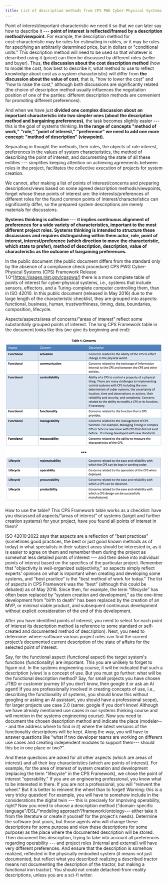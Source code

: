 ```yaml
---
title: List of description methods from CPS PWG Cyber-Physical Systems (CPS) Framework
---
```


Point of interest/important characteristic we need it so that we can later
say how to describe it --- **point of interest**
**is reflected/framed** **by a description method/viewpoint.** For example,
the description method for cost::characteristic may be rules for estimating
in rubles, or it may be rules for specifying an arbitrarily determined price,
but in dollars or "conditional units." This description method will need to be
used so that whatever is described using it (price) can then be discussed by
different roles (seller and buyer). Thus, **the discussion about the cost
description method** (how to model the cost, how best to describe it, what method
to use to reflect knowledge about cost as a system characteristic) will differ
from **the discussion about the value of cost**, that is, "how to lower the cost"
and "how to raise the cost," although both discussions are significantly related
(the choice of description method usually influences the negotiation position of one
of the parties: different description methods are convenient for promoting different
preferences).

And when we have just **divided one complex discussion about** **an important
characteristic** **into two simpler ones (about the description method and
bargaining preferences)**, the task becomes slightly easier --- this is the goal
of systems thinking. **In the range of** **concepts "method of work,"**
**"role," "point of interest," "preference" we need to add one more concept:
"method** **of description" (viewpoint).**

Separating in thought the methods, their roles, the objects of role interest,
preferences in the values of system characteristics, the method of describing
the point of interest, and documenting the state of all these entities ---
simplifies keeping attention on achieving agreements between roles in the
project, facilitates the collective execution of projects for system creation.

We cannot, after making a list of points of interest/concerns and preparing
descriptions/views based on some agreed description methods/viewpoints, forget
whose these points of interest are: the interests/preferences of different roles
for the found common points of interest/characteristics can significantly differ,
so the prepared system descriptions are merely materials for discussions.

**Systems thinking is collective ---** **it implies continuous alignment of
preferences** **for a wide variety of characteristics, important to the
most different** **project** **roles. Systems thinking is intended to
structure these discussions** **and requires distinguishing within them
actor, role, point of interest, interest/preference (which direction to move**
**the characteristic, which state to prefer), method of description,
description, value of characteristic as the outcome of bargaining preferences.**

In the public document (the public document differs from the standard only
by the absence of a compliance check procedure) CPS PWG Cyber-Physical Systems (CPS) Framework Release
1.0^[<https://pages.nist.gov/cpspwg/>] there is a more complete table
of points of interest for cyber-physical systems, i.e., systems that
include sensors, effectors, and a Turing-complete computer controlling them, than
in ISO 42010. In this public document (released in May 2016) due to the large length
of the characteristic checklist, they are grouped into aspects:
functional, business, human, trustworthiness, timing, data,
boundaries, composition, lifecycle.

Aspects/aspects/area of concerns/”areas of interest” reflect some
substantially grouped points of interest. The long CPS Framework table
in the document looks like this (we give its beginning and end):


![](03-list-of-description-methods-from-cps-pwg-cyber-physical-systems-cps-framework-26.png)


How to use the table? This CPS Framework table works as a checklist: have
you discussed all aspects/”areas of interest” of systems (target and further
creation systems) for your project, have you found all points of interest in them?

ISO 42010:2022 says that aspects are a reflection of "best practices"
(sometimes good practices, the best or just good known methods as of today)
in what specialists in their subject areas should be interested in, as it is
easier to agree on them and remember them during the project as somewhat
less detailed points of interest --- and then delve into individual points of interest
based on the specifics of the particular project. Remember that
"objectivity is well-organized subjectivity," so aspects simply reflect
experts' opinions on what is important when creating and developing some systems,
and "best practice" is the "best method of work for today." The list of aspects in CPS
Framework was the “best” (although this could be debated) as of May 2016. Since then,
for example, the term “lifecycle” has often been replaced by “system creation and
development,” as the one-time development from "birth to death" has been replaced by the creation
of an MVP, or minimal viable product, and subsequent continuous development without explicit
consideration of the end of this development.

After you have identified points of interest, you need to select for each
point of interest its description method (a reference to some standard or
self-created and documented method of description). Next, you need to determine: where::software
various project roles can find the current project’s documented current description of the state
of affairs for the selected point of interest.

Say, for the functional aspect (functional aspect) the target system's
functions (functionality) are important. This you are unlikely to forget to
figure out. In the systems engineering course, it will be indicated that
such a description (view) is a concept of use. But you must go further: what
will be the functional description method? Say, for small projects
you have chosen JTBD or customer journey (if you don’t know, then google it
or ask an AI agent! If you are professionally involved in creating concepts of use, 
i.e., describing the functionality of systems, you should know this without googling
or asking an AI assistant, you should have a professional scope), for larger projects 
use case 2.0 (same: google if you don’t know! Although we have already mentioned use cases
in our systems thinking course and will mention in the systems engineering course). Now you need 
to document the chosen description method and indicate the place (modeler--- and the address where 
to find in it) where the latest versions of the functionality descriptions will be kept.
Along the way, you will have to answer questions like “what if two developer teams are working 
on different use cases and creating independent modules to support them--- should this be 
in one place or two?”.

And these questions are asked for all other aspects (which are areas of interest) and all
their key characteristics (which are points of interest). For example, for the area of interest 
of system creation and development (replacing the term "lifecycle" in the CPS Framework), we chose 
the point of interest "operability." If you are an engineering professional, you know what to be 
interested in there. If you are not a professional, you will "reinvent the wheel." But it is better 
to reinvent the wheel than to forget! Warning: this is a very tricky question! For example, you will 
have to somehow include in the considerations the digital twin --- this is precisely for improving 
operability, right? Now you need to choose a description method
("domain-specific language"/DSL/“modeling approach”/framework/ontology--- either take it from the 
literature or create it yourself for the project's needs). Determine the software (not yours, but 
those agents who will change these descriptions for some purpose and view these descriptions for 
some purpose) as the place where the documented description will be stored. Then document this 
description, trying to take into account all preferences regarding operability --- and project 
roles (internal and external) will have very different preferences. And ensure that the description 
is somehow realized, reflected in the physically embodied system (it means not just documented, but
reflect what you described: realizing a described tractor means not documenting the description 
of the tractor, but making a functional iron tractor). You should not create detached-from-reality 
descriptions, unless you are a sci-fi writer.